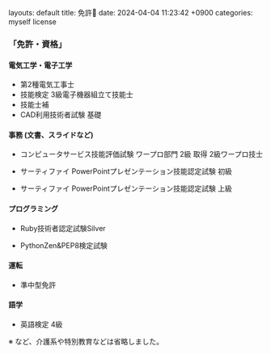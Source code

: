 layouts: default
title: 免許🚗
date: 2024-04-04 11:23:42 +0900
categories: myself license

### 「免許・資格」

####  電気工学・電子工学

- 第2種電気工事士
- 技能検定 3級電子機器組立て技能士
- 技能士補
- CAD利用技術者試験 基礎

#### 事務 (文書、スライドなど)

- コンピュータサービス技能評価試験 ワープロ部門 2級 取得 2級ワープロ技士

- サーティファイ PowerPointプレゼンテーション技能認定試験 初級

- サーティファイ PowerPointプレゼンテーション技能認定試験 上級

#### プログラミング

- Ruby技術者認定試験Silver

- PythonZen&PEP8検定試験

#### 運転

- 準中型免許

#### 語学

- 英語検定 4級

※ など、介護系や特別教育などは省略しました。